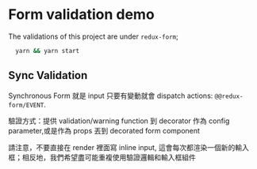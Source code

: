 # Form validation demo

The validations of this project are under `redux-form`;

```sh
  yarn && yarn start
```

## Sync Validation

Synchronous Form 就是 input 只要有變動就會 dispatch actions: `@@redux-form/EVENT`.

驗證方式：提供 validation/warning function 到 decorator 作為 config parameter,或是作為 props 丟到 decorated form component

請注意，不要直接在 render 裡面寫 inline input, 這會每次都渲染一個新的輸入框；相反地，我們希望盡可能重複使用驗證邏輯和輸入框組件
